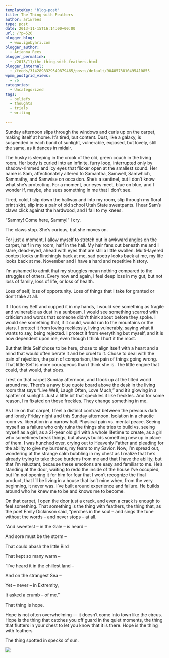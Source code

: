 ```yaml
---
templateKey: 'blog-post'
title: The Thing with Feathers
author: ariwrees
type: post
date: 2013-11-15T16:14:00+00:00
url: /?p=526
blogger_blog:
  - www.igobyari.com
blogger_author:
  - Arianna Rees
blogger_permalink:
  - /2013/11/the-thing-with-feathers.html
blogger_internal:
  - /feeds/3142898329549879465/posts/default/9040573810495410855
wpmm_postgrid_views:
  - 76
categories:
  - Uncategorized
tags:
  - beliefs
  - thoughts
  - trials
  - writing

---
```

Sunday afternoon slips through the windows and curls up on the carpet, making itself at home. It’s tired, but content. Dust, like a galaxy, is suspended in each band of sunlight, vulnerable, exposed, but lovely, still the same, as it dances in midair.

The husky is sleeping in the crook of the old, green couch in the living room. Her body is curled into an infinite, furry loop, interrupted only by shadow-rimmed and icy eyes that flicker open at the smallest sound. Her name is Sam, affectionately altered to Samantha, Samwell, Samwhich, Sammathy, and Samwise on occasion. She’s a sentinel, but I don’t know what she’s protecting. For a moment, our eyes meet, blue on blue, and I wonder if, maybe, she sees something in me that I don’t see. 

Tired, cold, I slip down the hallway and into my room, slip through my floral print skirt, slip into a pair of old school Utah State sweatpants. I hear Sam’s claws click against the hardwood, and I fall to my knees.  

“Sammy! Come here, Sammy!” I cry. 

The claws stop. She’s curious, but she moves on. 

For just a moment, I allow myself to stretch out in awkward angles on the carpet, half in my room, half in the hall. My hair fans out beneath me and I stare, dead-eyed, ahead with eyes that are still a little swollen. Multi-layered context looks unflinchingly back at me, sad poetry looks back at me, my life looks back at me. November and I have a hard and repetitive history.

I’m ashamed to admit that my struggles mean nothing compared to the struggles of others. Every now and again, I feel deep loss in my gut, but not loss of family, loss of life, or loss of health.

Loss of self, loss of opportunity. Loss of things that I take for granted or don’t take at all.

If I took my Self and cupped it in my hands, I would see something as fragile and vulnerable as dust in a sunbeam. I would see something scarred with criticism and words that someone didn’t think about before they spoke. I would see something that, if it could, would run to the mountains or the stars. I protect it from loving recklessly, living vulnerably, saying what it wants to say, being rejected. I protect it from everything but myself, and it is now dependent upon me, even though I think I hurt it the most.

But that little Self chose to be here, chose to align itself with a heart and a mind that would often berate it and be cruel to it. Chose to deal with the pain of rejection, the pain of comparison, the pain of things going wrong. That little Self is more courageous than I think she is. The little engine that could, that would, that _does_.

I rest on that carpet Sunday afternoon, and I look up at the tilted world around me. There’s a navy blue quote board above the desk in the living room that says “Live Well, Laugh Often, Love Much,” and it’s glowing in a spatter of sunlight. Just a little bit that speckles it like freckles. And for some reason, I’m fixated on those freckles. They change something in me.

As I lie on that carpet, I feel a distinct contrast between the previous dark and lonely Friday night and this Sunday afternoon. Isolation in a chaotic room vs. liberation in a narrow hall. Physical pain vs. mental peace. Seeing myself as a failure who only ruins the things she tries to build vs. seeing myself as a girl, as a 21-year old girl with a whole lifetime to create, as a girl who sometimes break things, but always builds something new up in place of them. I was hunched over, crying out to Heavenly Father and pleading for the ability to give my burdens, my fears to my Savior. Now, I’m spread out, wondering at the strange calm bubbling in my chest as I realize that he’s already trying to take those burdens from me and that I have the ability, but that I’m reluctant, because these emotions are easy and familiar to me. He’s standing at the door, waiting to redo the inside of the house I’ve occupied, but I’m not opening it for him for fear that I won’t recognize the final product, that I’ll be living in a house that isn’t mine when, from the very beginning, it never was. I’ve built around experience and failure. He builds around who he knew me to be and knows me to become.

On that carpet, I open the door just a crack, and even a crack is enough to feel something. That something is the thing with feathers, the thing that, as the poet Emily Dickinson said, “perches in the soul – and sings the tune without the words – and never stops – at all.

“And sweetest – in the Gale – is heard –

And sore must be the storm –

That could abash the little Bird

That kept so many warm –

  

“I’ve heard it in the chillest land –

And on the strangest Sea –

Yet – never – in Extremity,

It asked a crumb – of me.”

That thing is hope. 

  

Hope is not often overwhelming — it doesn’t come into town like the circus. Hope is the thing that catches you off guard in the quiet moments, the thing that flutters in your chest to let you know that it is there. Hope is the thing with feathers

  

The thing spotted in specks of sun.

  

![](https://www.igobyari.com/wp-content/uploads/2013/11/6833910545_761dab6a06_z.jpg)